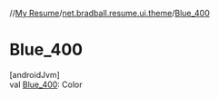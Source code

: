 //[My Resume](../../index.md)/[net.bradball.resume.ui.theme](index.md)/[Blue_400](-blue_400.md)

# Blue_400

[androidJvm]\
val [Blue_400](-blue_400.md): Color
